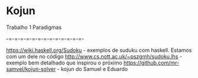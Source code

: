 # Kojun
Trabalho 1 Paradigmas


-=-=-=-=-=-=-=-=-=-=-=-=-=-

https://wiki.haskell.org/Sudoku - exemplos de suduku com haskell. Estamos com um dele no código
http://www.cs.nott.ac.uk/~pszgmh/sudoku.lhs - exemplo bem detalhado que inspirou o próximo
https://github.com/mr-samvel/kojun-solver - kojun do Samuel e Eduardo
